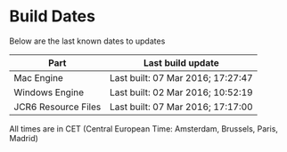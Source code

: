 # Build Dates

Below are the last known dates to updates

Part | Last build update
-----|-----
Mac Engine | Last built: 07 Mar 2016; 17:27:47
Windows Engine | Last built: 02 Mar 2016; 10:52:19
JCR6 Resource Files | Last built: 07 Mar 2016; 17:17:00
All times are in CET (Central European Time: Amsterdam, Brussels, Paris, Madrid)



